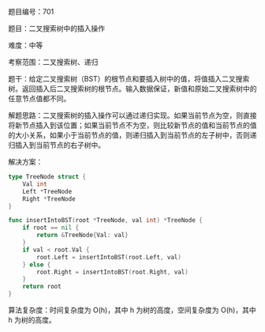 题目编号：701

题目：二叉搜索树中的插入操作

难度：中等

考察范围：二叉搜索树、递归

题干：给定二叉搜索树（BST）的根节点和要插入树中的值，将值插入二叉搜索树。返回插入后二叉搜索树的根节点。输入数据保证，新值和原始二叉搜索树中的任意节点值都不同。

解题思路：二叉搜索树的插入操作可以通过递归实现。如果当前节点为空，则直接将新节点插入到该位置；如果当前节点不为空，则比较新节点的值和当前节点的值的大小关系，如果小于当前节点的值，则递归插入到当前节点的左子树中，否则递归插入到当前节点的右子树中。

解决方案：

```go
type TreeNode struct {
    Val int
    Left *TreeNode
    Right *TreeNode
}

func insertIntoBST(root *TreeNode, val int) *TreeNode {
    if root == nil {
        return &TreeNode{Val: val}
    }
    if val < root.Val {
        root.Left = insertIntoBST(root.Left, val)
    } else {
        root.Right = insertIntoBST(root.Right, val)
    }
    return root
}
```

算法复杂度：时间复杂度为 O(h)，其中 h 为树的高度，空间复杂度为 O(h)，其中 h 为树的高度。